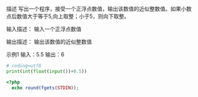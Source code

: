 描述
写出一个程序，接受一个正浮点数值，输出该数值的近似整数值。如果小数点后数值大于等于5,向上取整；小于5，则向下取整。

输入描述：
输入一个正浮点数值

输出描述：
输出该数值的近似整数值

示例1
输入：5.5
输出：6

```python
# coding=utf8
print(int(float(input())+0.5))
```

```php
<?php
  echo round(fgets(STDIN));
```
